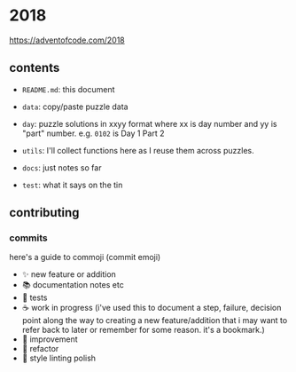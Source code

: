 # 2018

<https://adventofcode.com/2018>

## contents

- `README.md`: this document

- `data`: copy/paste puzzle data

- `day`: puzzle solutions in xxyy format where xx is day number and yy is "part" number. e.g. `0102` is Day 1 Part 2

- `utils`: I'll collect functions here as I reuse them across puzzles.

- `docs`: just notes so far

- `test`: what it says on the tin

## contributing

### commits

here's a guide to commoji (commit emoji)

- ✨ new feature or addition
- 📚 documentation notes etc
- 🚥 tests
- ☕️ work in progress (i've used this to document a step, failure, decision point along the way to creating a new feature/addition that i may want to refer back to later or remember for some reason. it's a bookmark.)
- 🚀 improvement
- 🔩 refactor
- 🎨 style linting polish
